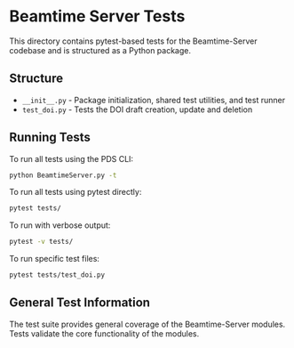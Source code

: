 # Beamtime Server Tests

This directory contains pytest-based tests for the Beamtime-Server codebase and is structured as a Python package.

## Structure

- `__init__.py` - Package initialization, shared test utilities, and test runner
- `test_doi.py` - Tests the DOI draft creation, update and deletion

## Running Tests

To run all tests using the PDS CLI:
```bash
python BeamtimeServer.py -t
```

To run all tests using pytest directly:
```bash
pytest tests/
```

To run with verbose output:
```bash
pytest -v tests/
```

To run specific test files:
```bash
pytest tests/test_doi.py
```

## General Test Information

The test suite provides general coverage of the Beamtime-Server modules. Tests validate the core functionality of the modules.